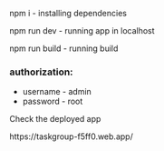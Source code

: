 <p>npm i - installing dependencies</p>
<p>npm run dev - running app in localhost</p>
<p>npm run build - running build</p>

<h3>authorization: </h3>
<ul>
  <li>username - admin</li>
  <li>password - root</li>
</ul>

<p>Check the deployed app</p>
<p>https://taskgroup-f5ff0.web.app/</p>
